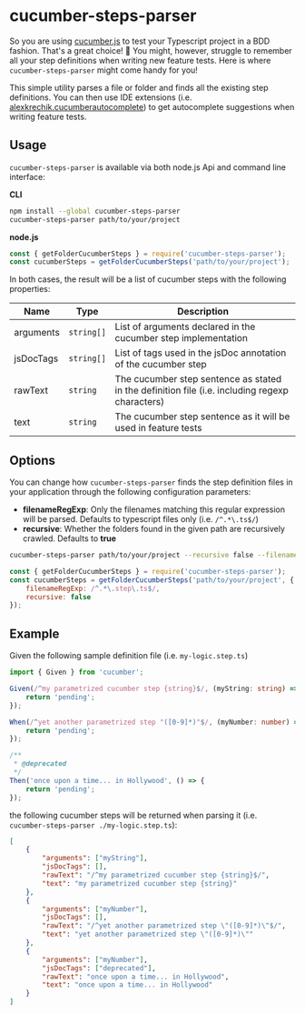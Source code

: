 # cucumber-steps-parser

So you are using [cucumber.js](https://github.com/cucumber/cucumber-js) to test your Typescript project in a BDD fashion. That's a great choice! :tada: You might, however, struggle to remember all your step definitions when writing new feature tests. Here is where `cucumber-steps-parser` might come handy for you!

This simple utility parses a file or folder and finds all the existing step definitions. You can then use IDE extensions (i.e. [alexkrechik.cucumberautocomplete](https://marketplace.visualstudio.com/items?itemName=alexkrechik.cucumberautocomplete)) to get autocomplete suggestions when writing feature tests.

## Usage

`cucumber-steps-parser` is available via both node.js Api and command line interface:

**CLI**

```bash
npm install --global cucumber-steps-parser
cucumber-steps-parser path/to/your/project
```

**node.js**

```javascript
const { getFolderCucumberSteps } = require('cucumber-steps-parser');
const cucumberSteps = getFolderCucumberSteps('path/to/your/project');
```

In both cases, the result will be a list of cucumber steps with the following properties:

| Name      | Type       | Description                                                                                    |
| --------- | ---------- | ---------------------------------------------------------------------------------------------- |
| arguments | `string[]` | List of arguments declared in the cucumber step implementation                                 |
| jsDocTags | `string[]` | List of tags used in the jsDoc annotation of the cucumber step                                 |
| rawText   | `string`   | The cucumber step sentence as stated in the definition file (i.e. including regexp characters) |
| text      | `string`   | The cucumber step sentence as it will be used in feature tests                                 |

## Options

You can change how `cucumber-steps-parser` finds the step definition files in your application through the following configuration parameters:

-   **filenameRegExp**: Only the filenames matching this regular expression will be parsed. Defaults to typescript files only (i.e. `/^.*\.ts$/`)
-   **recursive**: Whether the folders found in the given path are recursively crawled. Defaults to **true**

```bash
cucumber-steps-parser path/to/your/project --recursive false --filenameRegExp "^.*\.step\.ts$"
```

```javascript
const { getFolderCucumberSteps } = require('cucumber-steps-parser');
const cucumberSteps = getFolderCucumberSteps('path/to/your/project', {
    filenameRegExp: /^.*\.step\.ts$/,
    recursive: false
});
```

## Example

Given the following sample definition file (i.e. `my-logic.step.ts`)

```typescript
import { Given } from 'cucumber';

Given(/^my parametrized cucumber step {string}$/, (myString: string) => {
    return 'pending';
});

When(/^yet another parametrized step "([0-9]*)"$/, (myNumber: number) => {
    return 'pending';
});

/**
 * @deprecated
 */
Then('once upon a time... in Hollywood', () => {
    return 'pending';
});
```

the following cucumber steps will be returned when parsing it (i.e. `cucumber-steps-parser ./my-logic.step.ts`):

```json
[
    {
        "arguments": ["myString"],
        "jsDocTags": [],
        "rawText": "/^my parametrized cucumber step {string}$/",
        "text": "my parametrized cucumber step {string}"
    },
    {
        "arguments": ["myNumber"],
        "jsDocTags": [],
        "rawText": "/^yet another parametrized step \"([0-9]*)\"$/",
        "text": "yet another parametrized step \"([0-9]*)\""
    },
    {
        "arguments": ["myNumber"],
        "jsDocTags": ["deprecated"],
        "rawText": "once upon a time... in Hollywood",
        "text": "once upon a time... in Hollywood"
    }
]
```
